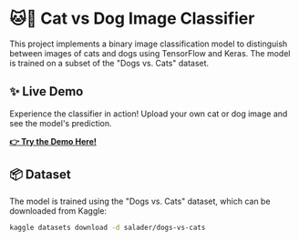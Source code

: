 # 🐱🐶 Cat vs Dog Image Classifier

This project implements a binary image classification model to distinguish between images of cats and dogs using TensorFlow and Keras. The model is trained on a subset of the "Dogs vs. Cats" dataset.

## ✨ Live Demo

Experience the classifier in action! Upload your own cat or dog image and see the model's prediction.

[**👉 Try the Demo Here!**](https://catvsdogclassifier-3kzwtqkraffp4bzhs79urn.streamlit.app/)


## 📦 Dataset

The model is trained using the "Dogs vs. Cats" dataset, which can be downloaded from Kaggle:

```bash
kaggle datasets download -d salader/dogs-vs-cats
